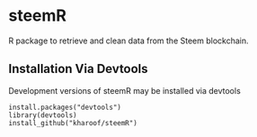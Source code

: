 # steemR

R package to retrieve and clean data from the Steem blockchain. 

## Installation Via Devtools
Development versions of steemR may be installed via devtools
``` 
install.packages("devtools")
library(devtools)
install_github("kharoof/steemR")
```
